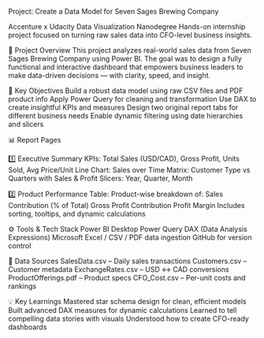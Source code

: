 Project: Create a Data Model for Seven Sages Brewing Company

Accenture x Udacity Data Visualization Nanodegree
Hands-on internship project focused on turning raw sales data into CFO-level business insights.

📁 Project Overview
This project analyzes real-world sales data from Seven Sages Brewing Company using Power BI.
The goal was to design a fully functional and interactive dashboard that empowers business leaders to make data-driven decisions — with clarity, speed, and insight.

🧠 Key Objectives
Build a robust data model using raw CSV files and PDF product info
Apply Power Query for cleaning and transformation
Use DAX to create insightful KPIs and measures
Design two original report tabs for different business needs
Enable dynamic filtering using date hierarchies and slicers

📊 Report Pages

1️⃣ Executive Summary
KPIs: Total Sales (USD/CAD), Gross Profit, Units Sold, Avg Price/Unit
Line Chart: Sales over Time
Matrix: Customer Type vs Quarters with Sales & Profit
Slicers: Year, Quarter, Month

2️⃣ Product Performance
Table: Product-wise breakdown of:
Sales Contribution (% of Total)
Gross Profit Contribution
Profit Margin
Includes sorting, tooltips, and dynamic calculations

⚙️ Tools & Tech Stack
Power BI Desktop
Power Query
DAX (Data Analysis Expressions)
Microsoft Excel / CSV / PDF data ingestion
GitHub for version control

📂 Data Sources
SalesData.csv – Daily sales transactions
Customers.csv – Customer metadata
ExchangeRates.csv – USD ↔ CAD conversions
ProductOfferings.pdf – Product specs
CFO_Cost.csv – Per-unit costs and rankings

💡 Key Learnings
Mastered star schema design for clean, efficient models
Built advanced DAX measures for dynamic calculations
Learned to tell compelling data stories with visuals
Understood how to create CFO-ready dashboards
